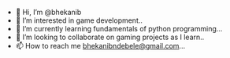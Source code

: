 - 👋 Hi, I’m @bhekanib
- 👀 I’m interested in game development..
- 🌱 I’m currently learning fundamentals of python programming...
- 💞️ I’m looking to collaborate on gaming projects as I learn..
- 📫 How to reach me bhekanibndebele@gmail.com...

<!---
bhekanib/bhekanib is a ✨ special ✨ repository because its `README.md` (this file) appears on your GitHub profile.
You can click the Preview link to take a look at your changes.
--->
